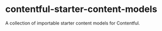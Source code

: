 # contentful-starter-content-models
A collection of importable starter content models for Contentful.
